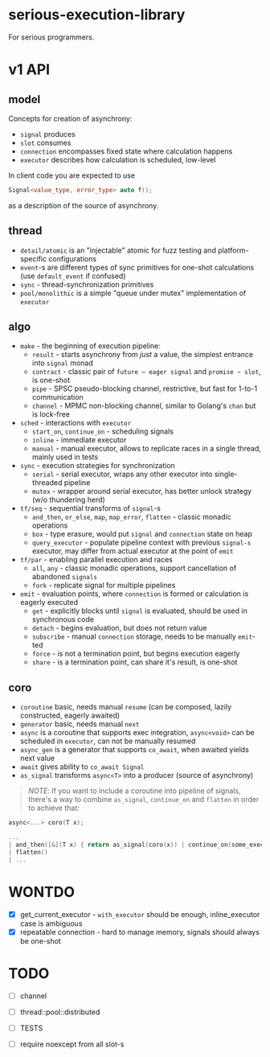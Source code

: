 # serious-execution-library

For serious programmers.

# v1 API

## model

Concepts for creation of asynchrony:
- `signal` produces
- `slot` consumes
- `connection` encompasses fixed state where calculation happens
- `executor` describes how calculation is scheduled, low-level

In client code you are expected to use 

```cpp
Signal<value_type, error_type> auto f();
```

as a description of the source of asynchrony.

## thread

- `detail/atomic` is an "injectable" atomic for fuzz testing and platform-specific configurations
- `event`-s are different types of sync primitives for one-shot calculations (use `default_event` if confused)
- `sync` - thread-synchronization primitives
- `pool/monolithic` is a simple "queue under mutex" implementation of `executor`

## algo

- `make` - the beginning of execution pipeline:
  - `result` - starts asynchrony from *just* a value, the simplest entrance into `signal` monad
  - `contract` - classic pair of `future ~ eager signal` and `promise ~ slot`, is one-shot
  - `pipe` - SPSC pseudo-blocking channel, restrictive, but fast for 1-to-1 communication
  - `channel` - MPMC non-blocking channel, similar to Golang's `chan` but is lock-free
- `sched` - interactions with `executor`
  - `start_on`, `continue_on` - scheduling signals
  - `inline` - immediate executor
  - `manual` - manual executor, allows to replicate races in a single thread, mainly used in tests
- `sync` - execution strategies for synchronization
  - `serial` - serial executor, wraps any other executor into single-threaded pipeline
  - `mutex` - wrapper around serial executor, has better unlock strategy (w/o thundering herd)
- `tf/seq` - sequential transforms of `signal`-s
  - `and_then`, `or_else`, `map`, `map_error`, `flatten` - classic monadic operations
  - `box` - type erasure, would put `signal` and `connection` state on heap
  - `query_executor` - populate pipeline context with previous `signal-s` executor, may differ from actual executor at the point of `emit`
- `tf/par` - enabling parallel execution and races
  - `all`, `any` - classic monadic operations, support cancellation of abandoned `signals`
  - `fork` - replicate signal for multiple pipelines
- `emit` - evaluation points, where `connection` is formed or calculation is eagerly executed
  - `get` - explicitly blocks until `signal` is evaluated, should be used in synchronous code
  - `detach` - begins evaluation, but does not return value
  - `subscribe` - manual `connection` storage, needs to be manually `emit`-ted
  - `force` - is not a termination point, but begins execution eagerly
  - `share` - is a termination point, can share it's result, is one-shot

## coro

- `coroutine` basic, needs manual `resume` (can be composed, lazily constructed, eagerly awaited)
- `generator` basic, needs manual `next`
- `async` is a coroutine that supports exec integration, `async<void>` can be scheduled in `executor`, can not be manually resumed
- `async_gen` is a generator that supports `co_await`, when awaited yields next value
- `await` gives ability to `co_await Signal`
- `as_signal` transforms `async<T>` into a producer (source of asynchrony)

> _NOTE_: If you want to include a coroutine into pipeline of signals, 
there's a way to combine `as_signal`, `continue_on` and `flatten` in order to achieve that:

```cpp
async<...> coro(T x);

... 
| and_then([&](T x) { return as_signal(coro(x)) | continue_on(some_executor); }) 
| flatten() 
| ...
```


# WONTDO

- [x] get_current_executor - `with_executor` should be enough, inline_executor case is ambiguous
- [x] repeatable connection - hard to manage memory, signals should always be one-shot

# TODO

- [ ] channel
- [ ] thread::pool::distributed
- [ ] TESTS
- [ ] require noexcept from all slot-s

